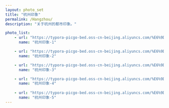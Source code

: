 ```yaml
---
layout: photo_set
title: "杭州印象"
permalink: /Hangzhou/
description: "关于杭州的都市印象。"

photo_list:
    - url: "https://typora-picgo-bed.oss-cn-beijing.aliyuncs.com/%E6%9D%AD%E5%B7%9E%E5%8D%B0%E8%B1%A1-1.jpg"
      name: "杭州印象-1"

    - url: "https://typora-picgo-bed.oss-cn-beijing.aliyuncs.com/%E6%9D%AD%E5%B7%9E%E5%8D%B0%E8%B1%A1-2.jpg"
      name: "杭州印象-2"

    - url: "https://typora-picgo-bed.oss-cn-beijing.aliyuncs.com/%E6%9D%AD%E5%B7%9E%E5%8D%B0%E8%B1%A1-3.jpg"
      name: "杭州印象-3"

    - url: "https://typora-picgo-bed.oss-cn-beijing.aliyuncs.com/%E6%9D%AD%E5%B7%9E%E5%8D%B0%E8%B1%A1-4.jpg"
      name: "杭州印象-4"
    
    - url: "https://typora-picgo-bed.oss-cn-beijing.aliyuncs.com/%E6%9D%AD%E5%B7%9E%E5%8D%B0%E8%B1%A1-5.jpg"
      name: "杭州印象-5"
---
```

